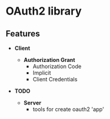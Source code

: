 # OAuth2 library

## Features
- **Client**
   - **Authorization Grant**
     - Authorization Code
     - Implicit
     - Client Credentials

- **TODO**
  - **Server**
    - tools for create oauth2 'app'

